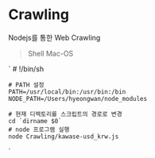 # Crawling

Nodejs를 통한 Web Crawling

> Shell Mac-OS

`
    # !/bin/sh

    # PATH 설정
    PATH=/usr/local/bin:/usr/bin:/bin
    NODE_PATH=/Users/hyeongwan/node_modules

    # 현재 디렉토리를 스크립트의 경로로 변경
    cd `dirname $0`
    # node 프로그램 실행
    node Crawling/kawase-usd_krw.js
`